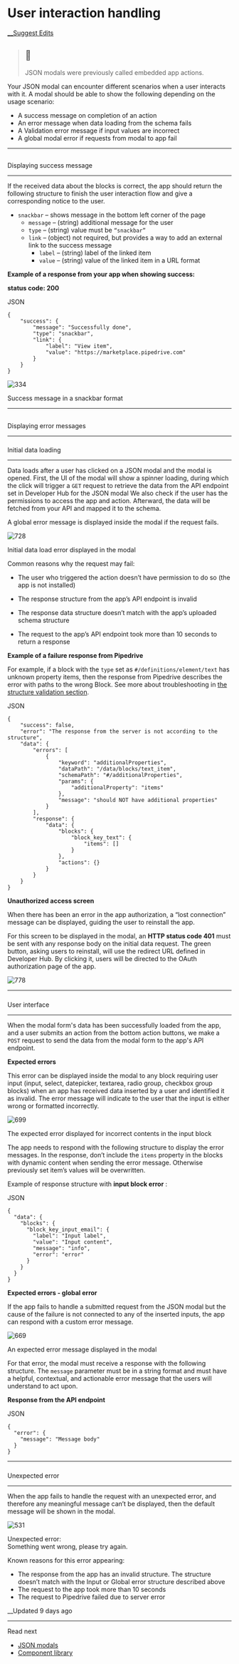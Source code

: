 # User interaction handling

[ __Suggest Edits](/edit/json-modals-user-interaction-handling)

> ##  📘
> 
> JSON modals were previously called embedded app actions.

Your JSON modal can encounter different scenarios when a user interacts with it. A modal should be able to show the following depending on the usage scenario:

  * A success message on completion of an action
  * An error message when data loading from the schema fails
  * A Validation error message if input values are incorrect
  * A global modal error if requests from modal to app fail

  


* * *

## 

Displaying success message

[](#displaying-success-message)

* * *

If the received data about the blocks is correct, the app should return the following structure to finish the user interaction flow and give a corresponding notice to the user.

  * `snackbar` – shows message in the bottom left corner of the page 
    * `message` – (string) additional message for the user
    * `type` – (string) value must be `“snackbar”`
    * `link` – (object) not required, but provides a way to add an external link to the success message 
      * `label` – (string) label of the linked item
      * `value` – (string) value of the linked item in a URL format



**Example of a response from your app when showing success:**

**status code: 200**

  


JSON
    
    
    {
        "success": {
            "message": "Successfully done",
            "type": "snackbar",
            "link": {
                "label": "View item",
                "value": "https://marketplace.pipedrive.com"
            }
        }
    }
    

  
![334](https://files.readme.io/bd02474-success_message.png)

Success message in a snackbar format

  


* * *

## 

Displaying error messages

[](#displaying-error-messages)

* * *

### 

Initial data loading

[](#initial-data-loading)

* * *

Data loads after a user has clicked on a JSON modal and the modal is opened. First, the UI of the modal will show a spinner loading, during which the click will trigger a `GET` request to retrieve the data from the API endpoint set in Developer Hub for the JSON modal We also check if the user has the permissions to access the app and action. Afterward, the data will be fetched from your API and mapped it to the schema.

A global error message is displayed inside the modal if the request fails.

  
![728](https://files.readme.io/e0051d8-Screenshot_2021-03-15_at_20.40.52.png)

Initial data load error displayed in the modal

Common reasons why the request may fail: 

  * The user who triggered the action doesn’t have permission to do so (the app is not installed)

  * The response structure from the app’s API endpoint is invalid

  * The response data structure doesn’t match with the app’s uploaded schema structure

  * The request to the app’s API endpoint took more than 10 seconds to return a response




**Example of a failure response from Pipedrive**

For example, if a block with the `type` set as `#/definitions/element/text` has unknown property items, then the response from Pipedrive describes the error with paths to the wrong Block. See more about troubleshooting in [the structure validation section](/docs/app-extensions-json-modals#schema-structure-validation).

  


JSON
    
    
    {
        "success": false,
        "error": "The response from the server is not according to the structure",
        "data": {
            "errors": [
                {
                    "keyword": "additionalProperties",
                    "dataPath": "/data/blocks/text_item",
                    "schemaPath": "#/additionalProperties",
                    "params": {
                        "additionalProperty": "items"
                    },
                    "message": "should NOT have additional properties"
                }
            ],
            "response": {
                "data": {
                    "blocks": {
                        "block_key_text": {
                            "items": []
                        }
                    },
                    "actions": {}
                }
            }
        }
    }
    

**Unauthorized access screen**

When there has been an error in the app authorization, a “lost connection” message can be displayed, guiding the user to reinstall the app. 

For this screen to be displayed in the modal, an **HTTP status code 401** must be sent with any response body on the initial data request. The green button, asking users to reinstall, will use the redirect URL defined in Developer Hub. By clicking it, users will be directed to the OAuth authorization page of the app.

  
![778](https://files.readme.io/3caac7c-Screenshot_2021-03-15_at_20.40.43.png)   


* * *

### 

User interface

[](#user-interface)

* * *

When the modal form's data has been successfully loaded from the app, and a user submits an action from the bottom action buttons, we make a `POST` request to send the data from the modal form to the app's API endpoint.

**Expected errors**

This error can be displayed inside the modal to any block requiring user input (input, select, datepicker, textarea, radio group, checkbox group blocks) when an app has received data inserted by a user and identified it as invalid. The error message will indicate to the user that the input is either wrong or formatted incorrectly. 

![699](https://files.readme.io/a96ebad-Frame_352.png)

The expected error displayed for incorrect contents in the input block

The app needs to respond with the following structure to display the error messages. In the response, don’t include the `items` property in the blocks with dynamic content when sending the error message. Otherwise previously set item’s values will be overwritten. 

Example of response structure with **input block error** :

JSON
    
    
    {
      "data": {
        "blocks": {
          "block_key_input_email": {
            "label": "Input label",
            "value": "Input content",
            "message": "info",
            "error": "error"
          }
        }
      }
    }
    

**Expected errors - global error**

If the app fails to handle a submitted request from the JSON modal but the cause of the failure is not connected to any of the inserted inputs, the app can respond with a custom error message.

![669](https://files.readme.io/ad2979a-Frame_350_2.png)

An expected error message displayed in the modal

For that error, the modal must receive a response with the following structure. The `message` parameter must be in a string format and must have a helpful, contextual, and actionable error message that the users will understand to act upon. 

**Response from the API endpoint**

JSON
    
    
    {
      "error": {
        "message": "Message body"
      }
    }
    

  


* * *

### 

Unexpected error

[](#unexpected-error)

* * *

When the app fails to handle the request with an unexpected error, and therefore any meaningful message can’t be displayed, then the default message will be shown in the modal.

  
![531](https://files.readme.io/a802706-Frame_348_3.png)

Unexpected error:  
Something went wrong, please try again.

Known reasons for this error appearing:

  * The response from the app has an invalid structure. The structure doesn’t match with the Input or Global error structure described above
  * The request to the app took more than 10 seconds
  * The request to Pipedrive failed due to server error



__Updated 9 days ago

* * *

Read next

  * [JSON modals](/docs/app-extensions-json-modals)
  * [Component library](/docs/json-modals-component-library)


